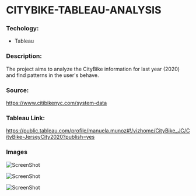 # CITYBIKE-TABLEAU-ANALYSIS

### Techology:

* Tableau

### Description:

The project aims to analyze the CityBike information for last year (2020) and find patterns in the user's behave. 

### Source:

https://www.citibikenyc.com/system-data

### Tableau Link:

https://public.tableau.com/profile/manuela.munoz#!/vizhome/CityBike_JC/CityBike-JerseyCity2020?publish=yes

### Images

![ScreenShot](https://github.com/manuelamc14/citybike-tableau-analysis/blob/main/Images/Dashboard.png)

![ScreenShot](https://github.com/manuelamc14/citybike-tableau-analysis/blob/main/Images/Dashboard1.png)

![ScreenShot](https://github.com/manuelamc14/citybike-tableau-analysis/blob/main/Images/Dashboard2.png)

